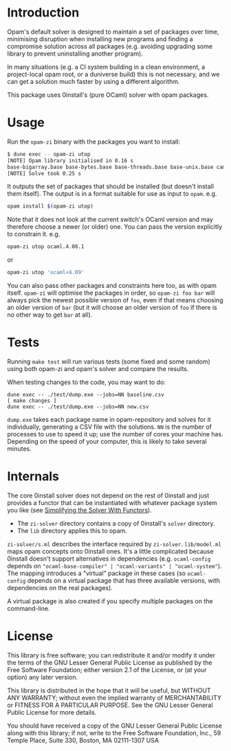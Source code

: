 # Introduction

Opam's default solver is designed to maintain a set of packages over time,
minimising disruption when installing new programs and finding a compromise
solution across all packages (e.g. avoiding upgrading some library to prevent
uninstalling another program).

In many situations (e.g. a CI system building in a clean environment, a
project-local opam root, or a duniverse build) this is not necessary, and we
can get a solution much faster by using a different algorithm.

This package uses 0install's (pure OCaml) solver with opam packages.

# Usage

Run the `opam-zi` binary with the packages you want to install:

```bash
$ dune exec -- opam-zi utop
[NOTE] Opam library initialised in 0.16 s
base-bigarray.base base-bytes.base base-threads.base base-unix.base camomile.1.0.2 charInfo_width.1.1.0 conf-m4.1 cppo.1.6.6 dune.2.1.3 dune-configurator.2.1.3 dune-private-libs.2.1.3 lambda-term.2.0.3 lwt.5.1.1 lwt_log.1.1.1 lwt_react.1.1.3 mmap.1.1.0 ocaml.4.09.0 ocaml-base-compiler.4.09.0 ocaml-config.1 ocamlbuild.0.14.0 ocamlfind.1.8.1 ocplib-endian.1.0 react.1.2.1 result.1.4 seq.base topkg.1.0.1 utop.2.4.3 zed.2.0.4
[NOTE] Solve took 0.25 s
```

It outputs the set of packages that should be installed (but doesn't install them itself).
The output is in a format suitable for use as input to `opam`. e.g.

```bash
opam install $(opam-zi utop)
```

Note that it does not look at the current switch's OCaml version and may therefore choose a newer (or older) one.
You can pass the version explicitly to constrain it. e.g.

```bash
opam-zi utop ocaml.4.08.1
```

or

```bash
opam-zi utop 'ocaml<4.09'
```

You can also pass other packages and constraints here too, as with opam itself.
`opam-zi` will optimise the packages in order, so `opam-zi foo bar` will always pick the
newest possible version of `foo`, even if that means choosing an older version of `bar`
(but it will choose an older version of `foo` if there is no other way to get `bar` at all).

# Tests

Running `make test` will run various tests (some fixed and some random) using
both opam-zi and opam's solver and compare the results.

When testing changes to the code, you may want to do:

    dune exec -- ./test/dump.exe --jobs=NN baseline.csv
    [ make changes ]
    dune exec -- ./test/dump.exe --jobs=NN new.csv

`dump.exe` takes each package name in opam-repository and solves for it
individually, generating a CSV file with the solutions. `NN` is the number of
processes to use to speed it up; use the number of cores your machine has.
Depending on the speed of your computer, this is likely to take several
minutes.

# Internals

The core 0install solver does not depend on the rest of 0install and just
provides a functor that can be instantiated with whatever package system you
like (see [Simplifying the Solver With Functors][]).

- The `zi-solver` directory contains a copy of 0install's `solver` directory.
- The `lib` directory applies this to opam.

`zi-solver/s.ml` describes the interface required by `zi-solver`.
`lib/model.ml` maps opam concepts onto 0install ones. It's a little
complicated because 0install doesn't support alternatives in dependencies (e.g.
`ocaml-config` depends on `"ocaml-base-compiler" | "ocaml-variants" |
"ocaml-system"`). The mapping introduces a "virtual" package in these cases
(so `ocaml-config` depends on a virtual package that has three available versions,
with dependencies on the real packages).

A virtual package is also created if you specify multiple packages on the command-line.

# License

This library is free software; you can redistribute it and/or
modify it under the terms of the GNU Lesser General Public
License as published by the Free Software Foundation; either
version 2.1 of the License, or (at your option) any later version.

This library is distributed in the hope that it will be useful,
but WITHOUT ANY WARRANTY; without even the implied warranty of
MERCHANTABILITY or FITNESS FOR A PARTICULAR PURPOSE.  See the GNU
Lesser General Public License for more details.

You should have received a copy of the GNU Lesser General Public
License along with this library; if not, write to the Free Software
Foundation, Inc., 59 Temple Place, Suite 330, Boston, MA 02111-1307  USA

[Simplifying the Solver With Functors]: https://roscidus.com/blog/blog/2014/09/17/simplifying-the-solver-with-functors/

